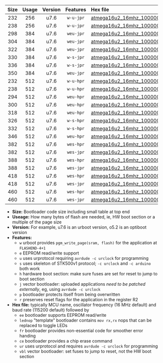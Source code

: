 |Size|Usage|Version|Features|Hex file|
|:-:|:-:|:-:|:-:|:--|
|232|256|u7.6|`w-u-jpr`|[atmega16u2_16mhz_1000000bps_ur_vbl.hex](https://raw.githubusercontent.com/stefanrueger/urboot/main//atmega16u2_16mhz_1000000bps_ur_vbl.hex)|
|238|256|u7.6|`w-u-jpr`|[atmega16u2_16mhz_1000000bps_lednop_ur_vbl.hex](https://raw.githubusercontent.com/stefanrueger/urboot/main//atmega16u2_16mhz_1000000bps_lednop_ur_vbl.hex)|
|298|384|u7.6|`weu-jpr`|[atmega16u2_16mhz_1000000bps_ee_ur_vbl.hex](https://raw.githubusercontent.com/stefanrueger/urboot/main//atmega16u2_16mhz_1000000bps_ee_ur_vbl.hex)|
|304|384|u7.6|`weu-jpr`|[atmega16u2_16mhz_1000000bps_ee_lednop_ur_vbl.hex](https://raw.githubusercontent.com/stefanrueger/urboot/main//atmega16u2_16mhz_1000000bps_ee_lednop_ur_vbl.hex)|
|322|384|u7.6|`weu-jpr`|[atmega16u2_16mhz_1000000bps_ee_lednop_fr_ur_vbl.hex](https://raw.githubusercontent.com/stefanrueger/urboot/main//atmega16u2_16mhz_1000000bps_ee_lednop_fr_ur_vbl.hex)|
|330|384|u7.6|`w-s-jpr`|[atmega16u2_16mhz_1000000bps_vbl.hex](https://raw.githubusercontent.com/stefanrueger/urboot/main//atmega16u2_16mhz_1000000bps_vbl.hex)|
|336|384|u7.6|`w-s-jpr`|[atmega16u2_16mhz_1000000bps_lednop_vbl.hex](https://raw.githubusercontent.com/stefanrueger/urboot/main//atmega16u2_16mhz_1000000bps_lednop_vbl.hex)|
|350|384|u7.6|`weu-jpr`|[atmega16u2_16mhz_1000000bps_ee_lednop_fr_ce_ur_vbl.hex](https://raw.githubusercontent.com/stefanrueger/urboot/main//atmega16u2_16mhz_1000000bps_ee_lednop_fr_ce_ur_vbl.hex)|
|232|512|u7.6|`w-u-hpr`|[atmega16u2_16mhz_1000000bps_ur.hex](https://raw.githubusercontent.com/stefanrueger/urboot/main//atmega16u2_16mhz_1000000bps_ur.hex)|
|238|512|u7.6|`w-u-hpr`|[atmega16u2_16mhz_1000000bps_lednop_ur.hex](https://raw.githubusercontent.com/stefanrueger/urboot/main//atmega16u2_16mhz_1000000bps_lednop_ur.hex)|
|294|512|u7.6|`weu-hpr`|[atmega16u2_16mhz_1000000bps_ee_ur.hex](https://raw.githubusercontent.com/stefanrueger/urboot/main//atmega16u2_16mhz_1000000bps_ee_ur.hex)|
|300|512|u7.6|`weu-hpr`|[atmega16u2_16mhz_1000000bps_ee_lednop_ur.hex](https://raw.githubusercontent.com/stefanrueger/urboot/main//atmega16u2_16mhz_1000000bps_ee_lednop_ur.hex)|
|318|512|u7.6|`weu-hpr`|[atmega16u2_16mhz_1000000bps_ee_lednop_fr_ur.hex](https://raw.githubusercontent.com/stefanrueger/urboot/main//atmega16u2_16mhz_1000000bps_ee_lednop_fr_ur.hex)|
|326|512|u7.6|`w-s-hpr`|[atmega16u2_16mhz_1000000bps.hex](https://raw.githubusercontent.com/stefanrueger/urboot/main//atmega16u2_16mhz_1000000bps.hex)|
|332|512|u7.6|`w-s-hpr`|[atmega16u2_16mhz_1000000bps_lednop.hex](https://raw.githubusercontent.com/stefanrueger/urboot/main//atmega16u2_16mhz_1000000bps_lednop.hex)|
|346|512|u7.6|`weu-hpr`|[atmega16u2_16mhz_1000000bps_ee_lednop_fr_ce_ur.hex](https://raw.githubusercontent.com/stefanrueger/urboot/main//atmega16u2_16mhz_1000000bps_ee_lednop_fr_ce_ur.hex)|
|382|512|u7.6|`wes-hpr`|[atmega16u2_16mhz_1000000bps_ee.hex](https://raw.githubusercontent.com/stefanrueger/urboot/main//atmega16u2_16mhz_1000000bps_ee.hex)|
|382|512|u7.6|`wes-jpr`|[atmega16u2_16mhz_1000000bps_ee_vbl.hex](https://raw.githubusercontent.com/stefanrueger/urboot/main//atmega16u2_16mhz_1000000bps_ee_vbl.hex)|
|388|512|u7.6|`wes-hpr`|[atmega16u2_16mhz_1000000bps_ee_lednop.hex](https://raw.githubusercontent.com/stefanrueger/urboot/main//atmega16u2_16mhz_1000000bps_ee_lednop.hex)|
|388|512|u7.6|`wes-jpr`|[atmega16u2_16mhz_1000000bps_ee_lednop_vbl.hex](https://raw.githubusercontent.com/stefanrueger/urboot/main//atmega16u2_16mhz_1000000bps_ee_lednop_vbl.hex)|
|418|512|u7.6|`wes-hpr`|[atmega16u2_16mhz_1000000bps_ee_lednop_fr.hex](https://raw.githubusercontent.com/stefanrueger/urboot/main//atmega16u2_16mhz_1000000bps_ee_lednop_fr.hex)|
|418|512|u7.6|`wes-jpr`|[atmega16u2_16mhz_1000000bps_ee_lednop_fr_vbl.hex](https://raw.githubusercontent.com/stefanrueger/urboot/main//atmega16u2_16mhz_1000000bps_ee_lednop_fr_vbl.hex)|
|460|512|u7.6|`wes-hpr`|[atmega16u2_16mhz_1000000bps_ee_lednop_fr_ce.hex](https://raw.githubusercontent.com/stefanrueger/urboot/main//atmega16u2_16mhz_1000000bps_ee_lednop_fr_ce.hex)|
|460|512|u7.6|`wes-jpr`|[atmega16u2_16mhz_1000000bps_ee_lednop_fr_ce_vbl.hex](https://raw.githubusercontent.com/stefanrueger/urboot/main//atmega16u2_16mhz_1000000bps_ee_lednop_fr_ce_vbl.hex)|

- **Size:** Bootloader code size including small table at top end
- **Useage:** How many bytes of flash are needed, ie, HW boot section or a multiple of the page size
- **Version:** For example, u7.6 is an urboot version, o5.2 is an optiboot version
- **Features:**
  + `w` urboot provides `pgm_write_page(sram, flash)` for the application at `FLASHEND-4+1`
  + `e` EEPROM read/write support
  + `u` uses urprotocol requiring `avrdude -c urclock` for programming
  + `s` uses skeleton of STK500v1 protocol; `-c urclock` and `-c arduino` both work
  + `h` hardware boot section: make sure fuses are set for reset to jump to boot section
  + `j` vector bootloader: uploaded applications *need to be patched externally*, eg, using `avrdude -c urclock`
  + `p` bootloader protects itself from being overwritten
  + `r` preserves reset flags for the application in the register R2
- **Hex file:** typically MCU name, oscillator frequency (16 MHz default) and baud rate (115200 default) followed by
  + `ee` bootloader supports EEPROM read/write
  + `lednop` "template" bootloader contains `mov rx,rx` nops that can be replaced to toggle LEDs
  + `fr` bootloader provides non-essential code for smoother error handing
  + `ce` bootloader provides a chip erase command
  + `ur` uses urprotocol and requires `avrdude -c urclock` for programming
  + `vbl` vector bootloader: set fuses to jump to reset, not the HW boot section
